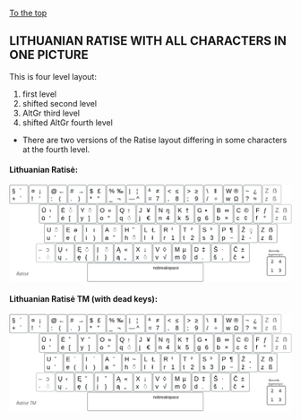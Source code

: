 [To the top](../README_eng.md)

LITHUANIAN RATISE WITH ALL CHARACTERS IN ONE PICTURE
-----------------------------------------

This is four level layout:

 1. first level
 2. shifted second level
 3. AltGr third level
 4. shifted AltGr fourth level

+ There are two versions of the Ratise layout differing in some characters at the fourth level.

#### Lithuanian Ratisė:

![Ratise layout](images/lek_ratise_layout.png)


#### Lithuanian Ratisė TM (with dead keys):

![Ratise TM layout](images/lek_ratise_tm_layout.png)
